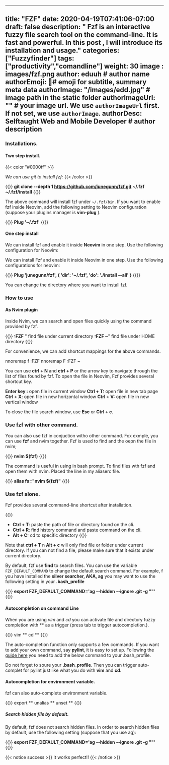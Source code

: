 
---
title: "FZF"
date: 2020-04-19T07:41:06-07:00
draft: false
description: " Fzf is an interactive fuzzy file search tool on the command-line. It is fast and powerful. In this post , I will introduce its installation and usage."
categories: ["Fuzzyfinder"]
tags: ["productivity","comandline"]
weight: 30
image : images/fzf.png
author: eduuh # author name
authorEmoji:  🤖# emoji for subtitle, summary meta data
authorImage: "/images/edd.jpg" # image path in the static folder
authorImageUrl: "" # your image url. We use `authorImageUrl` first. If not set, we use `authorImage`.
authorDesc: Selftaught Web and Mobile Developer # author description
---

### Installations.
#### Two step install.

{{< color "#0000ff" >}}

*We can use git to install fzf:*
{{< /color >}}

{{<boxmd>}}
**git clone --depth 1 https://github.com/junegunn/fzf.git ~/.fzf
~/.fzf/install**
{{</boxmd>}}

The above command will install fzf under `~/.fzf/bin`. If you want to enable fzf inside Neovim, add the following setting to Neovim configuration (suppose your plugins manager is **vim-plug** ).

{{<boxmd>}}
**Plug '~/.fzf'**
{{</boxmd>}}

#### One step install

We  can install fzf and enable it inside **Neovim** in one step. Use the following configuration for Neovim:

We can install Fzf and enable it inside Neovim in one step. Use the following configurations for neovim:

{{<boxmd>}}
**Plug 'junegunn/fzf', { 'dir': '~/.fzf', 'do': './install --all' }**
{{</boxmd>}}

You can change the directory where you want to install fzf.

### How to use

#### As Nvim plugin

Inside Nvim, we can search and open files quickly using the command provided by fzf.

{{<boxmd>}}
**:FZF** " find file under current directory
**:FZF ~**" find file under HOME directory
{{</boxmd>}}

For convenience, we can add shortcut mappings for the above commands.


nnoremap <silent> <leader>f :FZF<cr>
nnoremap <silent> <leader>F :FZF ~<cr>


You can use **ctrl + N** and **ctrl + P** or the arrow key to navigate through the list of files found by fzf. To open the file in Neovim, Fzf provides several shortcut key.

**Enter key :** open file in current window
**Ctrl + T:** open file in new tab page
**Ctrl + X**: open file in new horizontal window
**Ctrl + V:** open file in new vertical window

To close the file search window, use **Esc** or **Ctrl + c**.

### Use fzf with other command.

You can also use fzf in conjuction witho other command. Fox exmple, you can use **fzf** and nvim together. Fzf is used to find and the oepn the file in nvim;

{{<boxmd>}}
**nvim $(fzf)**
{{</boxmd>}}

The command is useful in using in bash prompt. To find files wth fzf and open them with nvim. Placed the line in my aliaserc file.

{{<boxmd>}}
**alias fs="nvim $(fzf)"**
{{</boxmd>}}

### Use fzf alone.

Fzf provides several command-line shortcut after installation.

{{<boxmd>}}
* **Ctrl + T**: paste the path of file or directory found on the cli.
* **Ctrl + R**: find history command and paste command on the cli.
* **Alt + C:** cd to specific directory
{{</boxmd>}}

Note that **ctrl + T** n **Alt + c** will only find file or folder under current directory. If you can not find a file, please make sure that it exists under current directory.

By default, fzf use **find** to search files. You can use the variable `FZF_DEFAULT_COMMAND` to change the default search command. For example, f you have installed the **silver searcher, AKA, ag** you may want to use the following setting in your **.bash_profile**

{{<boxmd>}}
**export FZF_DEFAULT_COMMAND='ag --hidden --ignore .git -g ""'**
{{</boxmd>}}

#### Autocompletion on command Line

When you are using *vim* and *cd* you can activate file and directory fuzzy completion with ** as a trigger (press tab to trigger autocompletion.).


{{<highlight Bash>}}
vim **<TAB>
cd **<TAB>
{{</highlight>}}

The auto-completion function only supports a few commands. If you want to add your own command, say **pylint**, it is easy to set up. Following the [guide here](https://github.com/junegunn/fzf/issues/536) you need to add the below command to your .bash_profile.

Do not forget to soure your **.bash_profile**. Then you can trigger auto-complet for pylint just like what you do with **vim** and **cd**.

#### Autocompletion for environment variable.

fzf can also auto-complete environment variable.

{{<highlight Bash>}}
export **<TAB>
unalias **<TAB>
unset **<TAB>
{{</highlight>}}

##### Search hidden file by default.

By default, fzf does not search hidden files. In order to search hidden files by default, use the following setting (suppose that you use ag):

{{<boxmd>}}
**export FZF_DEFAULT_COMMAND='ag --hidden --ignore .git -g ""'**
{{</boxmd>}}


{{< notice success >}}
It works perfect!!
{{< /notice >}}


